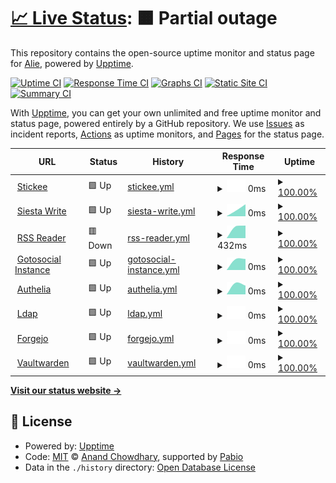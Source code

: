 # [📈 Live Status](https://uptime.siesta.cat): <!--live status--> **🟧 Partial outage**

This repository contains the open-source uptime monitor and status page for [Alie](https://status.siesta.cat), powered by [Upptime](https://github.com/upptime/upptime).

[![Uptime CI](https://github.com/AlieNeon/uptime/workflows/Uptime%20CI/badge.svg)](https://github.com/AlieNeon/uptime/actions?query=workflow%3A%22Uptime+CI%22)
[![Response Time CI](https://github.com/AlieNeon/uptime/workflows/Response%20Time%20CI/badge.svg)](https://github.com/AlieNeon/uptime/actions?query=workflow%3A%22Response+Time+CI%22)
[![Graphs CI](https://github.com/AlieNeon/uptime/workflows/Graphs%20CI/badge.svg)](https://github.com/AlieNeon/uptime/actions?query=workflow%3A%22Graphs+CI%22)
[![Static Site CI](https://github.com/AlieNeon/uptime/workflows/Static%20Site%20CI/badge.svg)](https://github.com/AlieNeon/uptime/actions?query=workflow%3A%22Static+Site+CI%22)
[![Summary CI](https://github.com/AlieNeon/uptime/workflows/Summary%20CI/badge.svg)](https://github.com/AlieNeon/uptime/actions?query=workflow%3A%22Summary+CI%22)

With [Upptime](https://upptime.js.org), you can get your own unlimited and free uptime monitor and status page, powered entirely by a GitHub repository. We use [Issues](https://github.com/AlieNeon/uptime/issues) as incident reports, [Actions](https://github.com/AlieNeon/uptime/actions) as uptime monitors, and [Pages](https://uptime.siesta.cat) for the status page.

<!--start: status pages-->
<!-- This summary is generated by Upptime (https://github.com/upptime/upptime) -->
<!-- Do not edit this manually, your changes will be overwritten -->
<!-- prettier-ignore -->
| URL | Status | History | Response Time | Uptime |
| --- | ------ | ------- | ------------- | ------ |
| <img alt="" src="https://icons.duckduckgo.com/ip3/stickee.siesta.cat.ico" height="13"> [Stickee](https://stickee.siesta.cat) | 🟩 Up | [stickee.yml](https://github.com/siesta-cat/upptime/commits/HEAD/history/stickee.yml) | <details><summary><img alt="Response time graph" src="./graphs/stickee/response-time-week.png" height="20"> 0ms</summary><br><a href="https://status.siesta.cat/history/stickee"><img alt="Response time 742" src="https://img.shields.io/endpoint?url=https%3A%2F%2Fraw.githubusercontent.com%2Fsiesta-cat%2Fupptime%2FHEAD%2Fapi%2Fstickee%2Fresponse-time.json"></a><br><a href="https://status.siesta.cat/history/stickee"><img alt="24-hour response time 0" src="https://img.shields.io/endpoint?url=https%3A%2F%2Fraw.githubusercontent.com%2Fsiesta-cat%2Fupptime%2FHEAD%2Fapi%2Fstickee%2Fresponse-time-day.json"></a><br><a href="https://status.siesta.cat/history/stickee"><img alt="7-day response time 0" src="https://img.shields.io/endpoint?url=https%3A%2F%2Fraw.githubusercontent.com%2Fsiesta-cat%2Fupptime%2FHEAD%2Fapi%2Fstickee%2Fresponse-time-week.json"></a><br><a href="https://status.siesta.cat/history/stickee"><img alt="30-day response time 418" src="https://img.shields.io/endpoint?url=https%3A%2F%2Fraw.githubusercontent.com%2Fsiesta-cat%2Fupptime%2FHEAD%2Fapi%2Fstickee%2Fresponse-time-month.json"></a><br><a href="https://status.siesta.cat/history/stickee"><img alt="1-year response time 771" src="https://img.shields.io/endpoint?url=https%3A%2F%2Fraw.githubusercontent.com%2Fsiesta-cat%2Fupptime%2FHEAD%2Fapi%2Fstickee%2Fresponse-time-year.json"></a></details> | <details><summary><a href="https://status.siesta.cat/history/stickee">100.00%</a></summary><a href="https://status.siesta.cat/history/stickee"><img alt="All-time uptime 99.05%" src="https://img.shields.io/endpoint?url=https%3A%2F%2Fraw.githubusercontent.com%2Fsiesta-cat%2Fupptime%2FHEAD%2Fapi%2Fstickee%2Fuptime.json"></a><br><a href="https://status.siesta.cat/history/stickee"><img alt="24-hour uptime 100.00%" src="https://img.shields.io/endpoint?url=https%3A%2F%2Fraw.githubusercontent.com%2Fsiesta-cat%2Fupptime%2FHEAD%2Fapi%2Fstickee%2Fuptime-day.json"></a><br><a href="https://status.siesta.cat/history/stickee"><img alt="7-day uptime 100.00%" src="https://img.shields.io/endpoint?url=https%3A%2F%2Fraw.githubusercontent.com%2Fsiesta-cat%2Fupptime%2FHEAD%2Fapi%2Fstickee%2Fuptime-week.json"></a><br><a href="https://status.siesta.cat/history/stickee"><img alt="30-day uptime 93.09%" src="https://img.shields.io/endpoint?url=https%3A%2F%2Fraw.githubusercontent.com%2Fsiesta-cat%2Fupptime%2FHEAD%2Fapi%2Fstickee%2Fuptime-month.json"></a><br><a href="https://status.siesta.cat/history/stickee"><img alt="1-year uptime 99.02%" src="https://img.shields.io/endpoint?url=https%3A%2F%2Fraw.githubusercontent.com%2Fsiesta-cat%2Fupptime%2FHEAD%2Fapi%2Fstickee%2Fuptime-year.json"></a></details>
| <img alt="" src="https://icons.duckduckgo.com/ip3/write.siesta.cat.ico" height="13"> [Siesta Write](https://write.siesta.cat) | 🟩 Up | [siesta-write.yml](https://github.com/siesta-cat/upptime/commits/HEAD/history/siesta-write.yml) | <details><summary><img alt="Response time graph" src="./graphs/siesta-write/response-time-week.png" height="20"> 0ms</summary><br><a href="https://status.siesta.cat/history/siesta-write"><img alt="Response time 737" src="https://img.shields.io/endpoint?url=https%3A%2F%2Fraw.githubusercontent.com%2Fsiesta-cat%2Fupptime%2FHEAD%2Fapi%2Fsiesta-write%2Fresponse-time.json"></a><br><a href="https://status.siesta.cat/history/siesta-write"><img alt="24-hour response time 0" src="https://img.shields.io/endpoint?url=https%3A%2F%2Fraw.githubusercontent.com%2Fsiesta-cat%2Fupptime%2FHEAD%2Fapi%2Fsiesta-write%2Fresponse-time-day.json"></a><br><a href="https://status.siesta.cat/history/siesta-write"><img alt="7-day response time 0" src="https://img.shields.io/endpoint?url=https%3A%2F%2Fraw.githubusercontent.com%2Fsiesta-cat%2Fupptime%2FHEAD%2Fapi%2Fsiesta-write%2Fresponse-time-week.json"></a><br><a href="https://status.siesta.cat/history/siesta-write"><img alt="30-day response time 732" src="https://img.shields.io/endpoint?url=https%3A%2F%2Fraw.githubusercontent.com%2Fsiesta-cat%2Fupptime%2FHEAD%2Fapi%2Fsiesta-write%2Fresponse-time-month.json"></a><br><a href="https://status.siesta.cat/history/siesta-write"><img alt="1-year response time 737" src="https://img.shields.io/endpoint?url=https%3A%2F%2Fraw.githubusercontent.com%2Fsiesta-cat%2Fupptime%2FHEAD%2Fapi%2Fsiesta-write%2Fresponse-time-year.json"></a></details> | <details><summary><a href="https://status.siesta.cat/history/siesta-write">100.00%</a></summary><a href="https://status.siesta.cat/history/siesta-write"><img alt="All-time uptime 99.02%" src="https://img.shields.io/endpoint?url=https%3A%2F%2Fraw.githubusercontent.com%2Fsiesta-cat%2Fupptime%2FHEAD%2Fapi%2Fsiesta-write%2Fuptime.json"></a><br><a href="https://status.siesta.cat/history/siesta-write"><img alt="24-hour uptime 100.00%" src="https://img.shields.io/endpoint?url=https%3A%2F%2Fraw.githubusercontent.com%2Fsiesta-cat%2Fupptime%2FHEAD%2Fapi%2Fsiesta-write%2Fuptime-day.json"></a><br><a href="https://status.siesta.cat/history/siesta-write"><img alt="7-day uptime 100.00%" src="https://img.shields.io/endpoint?url=https%3A%2F%2Fraw.githubusercontent.com%2Fsiesta-cat%2Fupptime%2FHEAD%2Fapi%2Fsiesta-write%2Fuptime-week.json"></a><br><a href="https://status.siesta.cat/history/siesta-write"><img alt="30-day uptime 93.12%" src="https://img.shields.io/endpoint?url=https%3A%2F%2Fraw.githubusercontent.com%2Fsiesta-cat%2Fupptime%2FHEAD%2Fapi%2Fsiesta-write%2Fuptime-month.json"></a><br><a href="https://status.siesta.cat/history/siesta-write"><img alt="1-year uptime 99.02%" src="https://img.shields.io/endpoint?url=https%3A%2F%2Fraw.githubusercontent.com%2Fsiesta-cat%2Fupptime%2FHEAD%2Fapi%2Fsiesta-write%2Fuptime-year.json"></a></details>
| <img alt="" src="https://icons.duckduckgo.com/ip3/rss.siesta.cat.ico" height="13"> [RSS Reader](https://rss.siesta.cat) | 🟥 Down | [rss-reader.yml](https://github.com/siesta-cat/upptime/commits/HEAD/history/rss-reader.yml) | <details><summary><img alt="Response time graph" src="./graphs/rss-reader/response-time-week.png" height="20"> 432ms</summary><br><a href="https://status.siesta.cat/history/rss-reader"><img alt="Response time 617" src="https://img.shields.io/endpoint?url=https%3A%2F%2Fraw.githubusercontent.com%2Fsiesta-cat%2Fupptime%2FHEAD%2Fapi%2Frss-reader%2Fresponse-time.json"></a><br><a href="https://status.siesta.cat/history/rss-reader"><img alt="24-hour response time 432" src="https://img.shields.io/endpoint?url=https%3A%2F%2Fraw.githubusercontent.com%2Fsiesta-cat%2Fupptime%2FHEAD%2Fapi%2Frss-reader%2Fresponse-time-day.json"></a><br><a href="https://status.siesta.cat/history/rss-reader"><img alt="7-day response time 432" src="https://img.shields.io/endpoint?url=https%3A%2F%2Fraw.githubusercontent.com%2Fsiesta-cat%2Fupptime%2FHEAD%2Fapi%2Frss-reader%2Fresponse-time-week.json"></a><br><a href="https://status.siesta.cat/history/rss-reader"><img alt="30-day response time 471" src="https://img.shields.io/endpoint?url=https%3A%2F%2Fraw.githubusercontent.com%2Fsiesta-cat%2Fupptime%2FHEAD%2Fapi%2Frss-reader%2Fresponse-time-month.json"></a><br><a href="https://status.siesta.cat/history/rss-reader"><img alt="1-year response time 617" src="https://img.shields.io/endpoint?url=https%3A%2F%2Fraw.githubusercontent.com%2Fsiesta-cat%2Fupptime%2FHEAD%2Fapi%2Frss-reader%2Fresponse-time-year.json"></a></details> | <details><summary><a href="https://status.siesta.cat/history/rss-reader">100.00%</a></summary><a href="https://status.siesta.cat/history/rss-reader"><img alt="All-time uptime 98.91%" src="https://img.shields.io/endpoint?url=https%3A%2F%2Fraw.githubusercontent.com%2Fsiesta-cat%2Fupptime%2FHEAD%2Fapi%2Frss-reader%2Fuptime.json"></a><br><a href="https://status.siesta.cat/history/rss-reader"><img alt="24-hour uptime 99.99%" src="https://img.shields.io/endpoint?url=https%3A%2F%2Fraw.githubusercontent.com%2Fsiesta-cat%2Fupptime%2FHEAD%2Fapi%2Frss-reader%2Fuptime-day.json"></a><br><a href="https://status.siesta.cat/history/rss-reader"><img alt="7-day uptime 100.00%" src="https://img.shields.io/endpoint?url=https%3A%2F%2Fraw.githubusercontent.com%2Fsiesta-cat%2Fupptime%2FHEAD%2Fapi%2Frss-reader%2Fuptime-week.json"></a><br><a href="https://status.siesta.cat/history/rss-reader"><img alt="30-day uptime 93.13%" src="https://img.shields.io/endpoint?url=https%3A%2F%2Fraw.githubusercontent.com%2Fsiesta-cat%2Fupptime%2FHEAD%2Fapi%2Frss-reader%2Fuptime-month.json"></a><br><a href="https://status.siesta.cat/history/rss-reader"><img alt="1-year uptime 98.91%" src="https://img.shields.io/endpoint?url=https%3A%2F%2Fraw.githubusercontent.com%2Fsiesta-cat%2Fupptime%2FHEAD%2Fapi%2Frss-reader%2Fuptime-year.json"></a></details>
| <img alt="" src="https://icons.duckduckgo.com/ip3/social.siesta.cat.ico" height="13"> [Gotosocial Instance](https://social.siesta.cat) | 🟩 Up | [gotosocial-instance.yml](https://github.com/siesta-cat/upptime/commits/HEAD/history/gotosocial-instance.yml) | <details><summary><img alt="Response time graph" src="./graphs/gotosocial-instance/response-time-week.png" height="20"> 0ms</summary><br><a href="https://status.siesta.cat/history/gotosocial-instance"><img alt="Response time 1449" src="https://img.shields.io/endpoint?url=https%3A%2F%2Fraw.githubusercontent.com%2Fsiesta-cat%2Fupptime%2FHEAD%2Fapi%2Fgotosocial-instance%2Fresponse-time.json"></a><br><a href="https://status.siesta.cat/history/gotosocial-instance"><img alt="24-hour response time 0" src="https://img.shields.io/endpoint?url=https%3A%2F%2Fraw.githubusercontent.com%2Fsiesta-cat%2Fupptime%2FHEAD%2Fapi%2Fgotosocial-instance%2Fresponse-time-day.json"></a><br><a href="https://status.siesta.cat/history/gotosocial-instance"><img alt="7-day response time 0" src="https://img.shields.io/endpoint?url=https%3A%2F%2Fraw.githubusercontent.com%2Fsiesta-cat%2Fupptime%2FHEAD%2Fapi%2Fgotosocial-instance%2Fresponse-time-week.json"></a><br><a href="https://status.siesta.cat/history/gotosocial-instance"><img alt="30-day response time 908" src="https://img.shields.io/endpoint?url=https%3A%2F%2Fraw.githubusercontent.com%2Fsiesta-cat%2Fupptime%2FHEAD%2Fapi%2Fgotosocial-instance%2Fresponse-time-month.json"></a><br><a href="https://status.siesta.cat/history/gotosocial-instance"><img alt="1-year response time 1449" src="https://img.shields.io/endpoint?url=https%3A%2F%2Fraw.githubusercontent.com%2Fsiesta-cat%2Fupptime%2FHEAD%2Fapi%2Fgotosocial-instance%2Fresponse-time-year.json"></a></details> | <details><summary><a href="https://status.siesta.cat/history/gotosocial-instance">100.00%</a></summary><a href="https://status.siesta.cat/history/gotosocial-instance"><img alt="All-time uptime 98.68%" src="https://img.shields.io/endpoint?url=https%3A%2F%2Fraw.githubusercontent.com%2Fsiesta-cat%2Fupptime%2FHEAD%2Fapi%2Fgotosocial-instance%2Fuptime.json"></a><br><a href="https://status.siesta.cat/history/gotosocial-instance"><img alt="24-hour uptime 100.00%" src="https://img.shields.io/endpoint?url=https%3A%2F%2Fraw.githubusercontent.com%2Fsiesta-cat%2Fupptime%2FHEAD%2Fapi%2Fgotosocial-instance%2Fuptime-day.json"></a><br><a href="https://status.siesta.cat/history/gotosocial-instance"><img alt="7-day uptime 100.00%" src="https://img.shields.io/endpoint?url=https%3A%2F%2Fraw.githubusercontent.com%2Fsiesta-cat%2Fupptime%2FHEAD%2Fapi%2Fgotosocial-instance%2Fuptime-week.json"></a><br><a href="https://status.siesta.cat/history/gotosocial-instance"><img alt="30-day uptime 93.11%" src="https://img.shields.io/endpoint?url=https%3A%2F%2Fraw.githubusercontent.com%2Fsiesta-cat%2Fupptime%2FHEAD%2Fapi%2Fgotosocial-instance%2Fuptime-month.json"></a><br><a href="https://status.siesta.cat/history/gotosocial-instance"><img alt="1-year uptime 98.68%" src="https://img.shields.io/endpoint?url=https%3A%2F%2Fraw.githubusercontent.com%2Fsiesta-cat%2Fupptime%2FHEAD%2Fapi%2Fgotosocial-instance%2Fuptime-year.json"></a></details>
| <img alt="" src="https://icons.duckduckgo.com/ip3/auth.siesta.cat.ico" height="13"> [Authelia](https://auth.siesta.cat) | 🟩 Up | [authelia.yml](https://github.com/siesta-cat/upptime/commits/HEAD/history/authelia.yml) | <details><summary><img alt="Response time graph" src="./graphs/authelia/response-time-week.png" height="20"> 0ms</summary><br><a href="https://status.siesta.cat/history/authelia"><img alt="Response time 769" src="https://img.shields.io/endpoint?url=https%3A%2F%2Fraw.githubusercontent.com%2Fsiesta-cat%2Fupptime%2FHEAD%2Fapi%2Fauthelia%2Fresponse-time.json"></a><br><a href="https://status.siesta.cat/history/authelia"><img alt="24-hour response time 0" src="https://img.shields.io/endpoint?url=https%3A%2F%2Fraw.githubusercontent.com%2Fsiesta-cat%2Fupptime%2FHEAD%2Fapi%2Fauthelia%2Fresponse-time-day.json"></a><br><a href="https://status.siesta.cat/history/authelia"><img alt="7-day response time 0" src="https://img.shields.io/endpoint?url=https%3A%2F%2Fraw.githubusercontent.com%2Fsiesta-cat%2Fupptime%2FHEAD%2Fapi%2Fauthelia%2Fresponse-time-week.json"></a><br><a href="https://status.siesta.cat/history/authelia"><img alt="30-day response time 333" src="https://img.shields.io/endpoint?url=https%3A%2F%2Fraw.githubusercontent.com%2Fsiesta-cat%2Fupptime%2FHEAD%2Fapi%2Fauthelia%2Fresponse-time-month.json"></a><br><a href="https://status.siesta.cat/history/authelia"><img alt="1-year response time 769" src="https://img.shields.io/endpoint?url=https%3A%2F%2Fraw.githubusercontent.com%2Fsiesta-cat%2Fupptime%2FHEAD%2Fapi%2Fauthelia%2Fresponse-time-year.json"></a></details> | <details><summary><a href="https://status.siesta.cat/history/authelia">100.00%</a></summary><a href="https://status.siesta.cat/history/authelia"><img alt="All-time uptime 98.72%" src="https://img.shields.io/endpoint?url=https%3A%2F%2Fraw.githubusercontent.com%2Fsiesta-cat%2Fupptime%2FHEAD%2Fapi%2Fauthelia%2Fuptime.json"></a><br><a href="https://status.siesta.cat/history/authelia"><img alt="24-hour uptime 100.00%" src="https://img.shields.io/endpoint?url=https%3A%2F%2Fraw.githubusercontent.com%2Fsiesta-cat%2Fupptime%2FHEAD%2Fapi%2Fauthelia%2Fuptime-day.json"></a><br><a href="https://status.siesta.cat/history/authelia"><img alt="7-day uptime 100.00%" src="https://img.shields.io/endpoint?url=https%3A%2F%2Fraw.githubusercontent.com%2Fsiesta-cat%2Fupptime%2FHEAD%2Fapi%2Fauthelia%2Fuptime-week.json"></a><br><a href="https://status.siesta.cat/history/authelia"><img alt="30-day uptime 93.13%" src="https://img.shields.io/endpoint?url=https%3A%2F%2Fraw.githubusercontent.com%2Fsiesta-cat%2Fupptime%2FHEAD%2Fapi%2Fauthelia%2Fuptime-month.json"></a><br><a href="https://status.siesta.cat/history/authelia"><img alt="1-year uptime 98.72%" src="https://img.shields.io/endpoint?url=https%3A%2F%2Fraw.githubusercontent.com%2Fsiesta-cat%2Fupptime%2FHEAD%2Fapi%2Fauthelia%2Fuptime-year.json"></a></details>
| <img alt="" src="https://icons.duckduckgo.com/ip3/ldap.siesta.cat.ico" height="13"> [Ldap](https://ldap.siesta.cat) | 🟩 Up | [ldap.yml](https://github.com/siesta-cat/upptime/commits/HEAD/history/ldap.yml) | <details><summary><img alt="Response time graph" src="./graphs/ldap/response-time-week.png" height="20"> 0ms</summary><br><a href="https://status.siesta.cat/history/ldap"><img alt="Response time 383" src="https://img.shields.io/endpoint?url=https%3A%2F%2Fraw.githubusercontent.com%2Fsiesta-cat%2Fupptime%2FHEAD%2Fapi%2Fldap%2Fresponse-time.json"></a><br><a href="https://status.siesta.cat/history/ldap"><img alt="24-hour response time 0" src="https://img.shields.io/endpoint?url=https%3A%2F%2Fraw.githubusercontent.com%2Fsiesta-cat%2Fupptime%2FHEAD%2Fapi%2Fldap%2Fresponse-time-day.json"></a><br><a href="https://status.siesta.cat/history/ldap"><img alt="7-day response time 0" src="https://img.shields.io/endpoint?url=https%3A%2F%2Fraw.githubusercontent.com%2Fsiesta-cat%2Fupptime%2FHEAD%2Fapi%2Fldap%2Fresponse-time-week.json"></a><br><a href="https://status.siesta.cat/history/ldap"><img alt="30-day response time 338" src="https://img.shields.io/endpoint?url=https%3A%2F%2Fraw.githubusercontent.com%2Fsiesta-cat%2Fupptime%2FHEAD%2Fapi%2Fldap%2Fresponse-time-month.json"></a><br><a href="https://status.siesta.cat/history/ldap"><img alt="1-year response time 383" src="https://img.shields.io/endpoint?url=https%3A%2F%2Fraw.githubusercontent.com%2Fsiesta-cat%2Fupptime%2FHEAD%2Fapi%2Fldap%2Fresponse-time-year.json"></a></details> | <details><summary><a href="https://status.siesta.cat/history/ldap">100.00%</a></summary><a href="https://status.siesta.cat/history/ldap"><img alt="All-time uptime 98.45%" src="https://img.shields.io/endpoint?url=https%3A%2F%2Fraw.githubusercontent.com%2Fsiesta-cat%2Fupptime%2FHEAD%2Fapi%2Fldap%2Fuptime.json"></a><br><a href="https://status.siesta.cat/history/ldap"><img alt="24-hour uptime 100.00%" src="https://img.shields.io/endpoint?url=https%3A%2F%2Fraw.githubusercontent.com%2Fsiesta-cat%2Fupptime%2FHEAD%2Fapi%2Fldap%2Fuptime-day.json"></a><br><a href="https://status.siesta.cat/history/ldap"><img alt="7-day uptime 100.00%" src="https://img.shields.io/endpoint?url=https%3A%2F%2Fraw.githubusercontent.com%2Fsiesta-cat%2Fupptime%2FHEAD%2Fapi%2Fldap%2Fuptime-week.json"></a><br><a href="https://status.siesta.cat/history/ldap"><img alt="30-day uptime 93.13%" src="https://img.shields.io/endpoint?url=https%3A%2F%2Fraw.githubusercontent.com%2Fsiesta-cat%2Fupptime%2FHEAD%2Fapi%2Fldap%2Fuptime-month.json"></a><br><a href="https://status.siesta.cat/history/ldap"><img alt="1-year uptime 98.45%" src="https://img.shields.io/endpoint?url=https%3A%2F%2Fraw.githubusercontent.com%2Fsiesta-cat%2Fupptime%2FHEAD%2Fapi%2Fldap%2Fuptime-year.json"></a></details>
| <img alt="" src="https://icons.duckduckgo.com/ip3/git.siesta.cat.ico" height="13"> [Forgejo](https://git.siesta.cat) | 🟩 Up | [forgejo.yml](https://github.com/siesta-cat/upptime/commits/HEAD/history/forgejo.yml) | <details><summary><img alt="Response time graph" src="./graphs/forgejo/response-time-week.png" height="20"> 0ms</summary><br><a href="https://status.siesta.cat/history/forgejo"><img alt="Response time 650" src="https://img.shields.io/endpoint?url=https%3A%2F%2Fraw.githubusercontent.com%2Fsiesta-cat%2Fupptime%2FHEAD%2Fapi%2Fforgejo%2Fresponse-time.json"></a><br><a href="https://status.siesta.cat/history/forgejo"><img alt="24-hour response time 0" src="https://img.shields.io/endpoint?url=https%3A%2F%2Fraw.githubusercontent.com%2Fsiesta-cat%2Fupptime%2FHEAD%2Fapi%2Fforgejo%2Fresponse-time-day.json"></a><br><a href="https://status.siesta.cat/history/forgejo"><img alt="7-day response time 0" src="https://img.shields.io/endpoint?url=https%3A%2F%2Fraw.githubusercontent.com%2Fsiesta-cat%2Fupptime%2FHEAD%2Fapi%2Fforgejo%2Fresponse-time-week.json"></a><br><a href="https://status.siesta.cat/history/forgejo"><img alt="30-day response time 333" src="https://img.shields.io/endpoint?url=https%3A%2F%2Fraw.githubusercontent.com%2Fsiesta-cat%2Fupptime%2FHEAD%2Fapi%2Fforgejo%2Fresponse-time-month.json"></a><br><a href="https://status.siesta.cat/history/forgejo"><img alt="1-year response time 650" src="https://img.shields.io/endpoint?url=https%3A%2F%2Fraw.githubusercontent.com%2Fsiesta-cat%2Fupptime%2FHEAD%2Fapi%2Fforgejo%2Fresponse-time-year.json"></a></details> | <details><summary><a href="https://status.siesta.cat/history/forgejo">100.00%</a></summary><a href="https://status.siesta.cat/history/forgejo"><img alt="All-time uptime 98.41%" src="https://img.shields.io/endpoint?url=https%3A%2F%2Fraw.githubusercontent.com%2Fsiesta-cat%2Fupptime%2FHEAD%2Fapi%2Fforgejo%2Fuptime.json"></a><br><a href="https://status.siesta.cat/history/forgejo"><img alt="24-hour uptime 100.00%" src="https://img.shields.io/endpoint?url=https%3A%2F%2Fraw.githubusercontent.com%2Fsiesta-cat%2Fupptime%2FHEAD%2Fapi%2Fforgejo%2Fuptime-day.json"></a><br><a href="https://status.siesta.cat/history/forgejo"><img alt="7-day uptime 100.00%" src="https://img.shields.io/endpoint?url=https%3A%2F%2Fraw.githubusercontent.com%2Fsiesta-cat%2Fupptime%2FHEAD%2Fapi%2Fforgejo%2Fuptime-week.json"></a><br><a href="https://status.siesta.cat/history/forgejo"><img alt="30-day uptime 93.11%" src="https://img.shields.io/endpoint?url=https%3A%2F%2Fraw.githubusercontent.com%2Fsiesta-cat%2Fupptime%2FHEAD%2Fapi%2Fforgejo%2Fuptime-month.json"></a><br><a href="https://status.siesta.cat/history/forgejo"><img alt="1-year uptime 98.41%" src="https://img.shields.io/endpoint?url=https%3A%2F%2Fraw.githubusercontent.com%2Fsiesta-cat%2Fupptime%2FHEAD%2Fapi%2Fforgejo%2Fuptime-year.json"></a></details>
| <img alt="" src="https://icons.duckduckgo.com/ip3/vaultwarden.siesta.cat.ico" height="13"> [Vaultwarden](https://vaultwarden.siesta.cat) | 🟩 Up | [vaultwarden.yml](https://github.com/siesta-cat/upptime/commits/HEAD/history/vaultwarden.yml) | <details><summary><img alt="Response time graph" src="./graphs/vaultwarden/response-time-week.png" height="20"> 0ms</summary><br><a href="https://status.siesta.cat/history/vaultwarden"><img alt="Response time 401" src="https://img.shields.io/endpoint?url=https%3A%2F%2Fraw.githubusercontent.com%2Fsiesta-cat%2Fupptime%2FHEAD%2Fapi%2Fvaultwarden%2Fresponse-time.json"></a><br><a href="https://status.siesta.cat/history/vaultwarden"><img alt="24-hour response time 0" src="https://img.shields.io/endpoint?url=https%3A%2F%2Fraw.githubusercontent.com%2Fsiesta-cat%2Fupptime%2FHEAD%2Fapi%2Fvaultwarden%2Fresponse-time-day.json"></a><br><a href="https://status.siesta.cat/history/vaultwarden"><img alt="7-day response time 0" src="https://img.shields.io/endpoint?url=https%3A%2F%2Fraw.githubusercontent.com%2Fsiesta-cat%2Fupptime%2FHEAD%2Fapi%2Fvaultwarden%2Fresponse-time-week.json"></a><br><a href="https://status.siesta.cat/history/vaultwarden"><img alt="30-day response time 420" src="https://img.shields.io/endpoint?url=https%3A%2F%2Fraw.githubusercontent.com%2Fsiesta-cat%2Fupptime%2FHEAD%2Fapi%2Fvaultwarden%2Fresponse-time-month.json"></a><br><a href="https://status.siesta.cat/history/vaultwarden"><img alt="1-year response time 401" src="https://img.shields.io/endpoint?url=https%3A%2F%2Fraw.githubusercontent.com%2Fsiesta-cat%2Fupptime%2FHEAD%2Fapi%2Fvaultwarden%2Fresponse-time-year.json"></a></details> | <details><summary><a href="https://status.siesta.cat/history/vaultwarden">100.00%</a></summary><a href="https://status.siesta.cat/history/vaultwarden"><img alt="All-time uptime 98.38%" src="https://img.shields.io/endpoint?url=https%3A%2F%2Fraw.githubusercontent.com%2Fsiesta-cat%2Fupptime%2FHEAD%2Fapi%2Fvaultwarden%2Fuptime.json"></a><br><a href="https://status.siesta.cat/history/vaultwarden"><img alt="24-hour uptime 100.00%" src="https://img.shields.io/endpoint?url=https%3A%2F%2Fraw.githubusercontent.com%2Fsiesta-cat%2Fupptime%2FHEAD%2Fapi%2Fvaultwarden%2Fuptime-day.json"></a><br><a href="https://status.siesta.cat/history/vaultwarden"><img alt="7-day uptime 100.00%" src="https://img.shields.io/endpoint?url=https%3A%2F%2Fraw.githubusercontent.com%2Fsiesta-cat%2Fupptime%2FHEAD%2Fapi%2Fvaultwarden%2Fuptime-week.json"></a><br><a href="https://status.siesta.cat/history/vaultwarden"><img alt="30-day uptime 93.11%" src="https://img.shields.io/endpoint?url=https%3A%2F%2Fraw.githubusercontent.com%2Fsiesta-cat%2Fupptime%2FHEAD%2Fapi%2Fvaultwarden%2Fuptime-month.json"></a><br><a href="https://status.siesta.cat/history/vaultwarden"><img alt="1-year uptime 98.38%" src="https://img.shields.io/endpoint?url=https%3A%2F%2Fraw.githubusercontent.com%2Fsiesta-cat%2Fupptime%2FHEAD%2Fapi%2Fvaultwarden%2Fuptime-year.json"></a></details>

<!--end: status pages-->

[**Visit our status website →**](https://status.siesta.cat)

## 📄 License

- Powered by: [Upptime](https://github.com/upptime/upptime)
- Code: [MIT](./LICENSE) © [Anand Chowdhary](https://anandchowdhary.com), supported by [Pabio](https://pabio.com)
- Data in the `./history` directory: [Open Database License](https://opendatacommons.org/licenses/odbl/1-0/)
